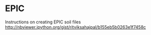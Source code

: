 # EPIC

Instructions on creating EPIC soil files
http://nbviewer.ipython.org/gist/ritviksahajpal/b155eb5b0263e1f7458c

